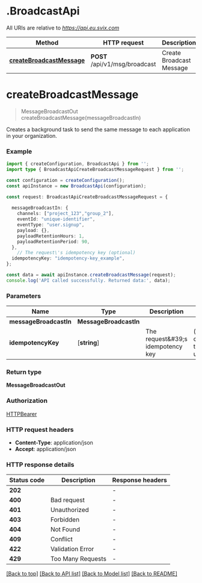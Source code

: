 # .BroadcastApi

All URIs are relative to *https://api.eu.svix.com*

Method | HTTP request | Description
------------- | ------------- | -------------
[**createBroadcastMessage**](BroadcastApi.md#createBroadcastMessage) | **POST** /api/v1/msg/broadcast | Create Broadcast Message


# **createBroadcastMessage**
> MessageBroadcastOut createBroadcastMessage(messageBroadcastIn)

Creates a background task to send the same message to each application in your organization.

### Example


```typescript
import { createConfiguration, BroadcastApi } from '';
import type { BroadcastApiCreateBroadcastMessageRequest } from '';

const configuration = createConfiguration();
const apiInstance = new BroadcastApi(configuration);

const request: BroadcastApiCreateBroadcastMessageRequest = {
  
  messageBroadcastIn: {
    channels: ["project_123","group_2"],
    eventId: "unique-identifier",
    eventType: "user.signup",
    payload: {},
    payloadRetentionHours: 1,
    payloadRetentionPeriod: 90,
  },
    // The request\'s idempotency key (optional)
  idempotencyKey: "idempotency-key_example",
};

const data = await apiInstance.createBroadcastMessage(request);
console.log('API called successfully. Returned data:', data);
```


### Parameters

Name | Type | Description  | Notes
------------- | ------------- | ------------- | -------------
 **messageBroadcastIn** | **MessageBroadcastIn**|  |
 **idempotencyKey** | [**string**] | The request\&#39;s idempotency key | (optional) defaults to undefined


### Return type

**MessageBroadcastOut**

### Authorization

[HTTPBearer](README.md#HTTPBearer)

### HTTP request headers

 - **Content-Type**: application/json
 - **Accept**: application/json


### HTTP response details
| Status code | Description | Response headers |
|-------------|-------------|------------------|
**202** |  |  -  |
**400** | Bad request |  -  |
**401** | Unauthorized |  -  |
**403** | Forbidden |  -  |
**404** | Not Found |  -  |
**409** | Conflict |  -  |
**422** | Validation Error |  -  |
**429** | Too Many Requests |  -  |

[[Back to top]](#) [[Back to API list]](README.md#documentation-for-api-endpoints) [[Back to Model list]](README.md#documentation-for-models) [[Back to README]](README.md)


